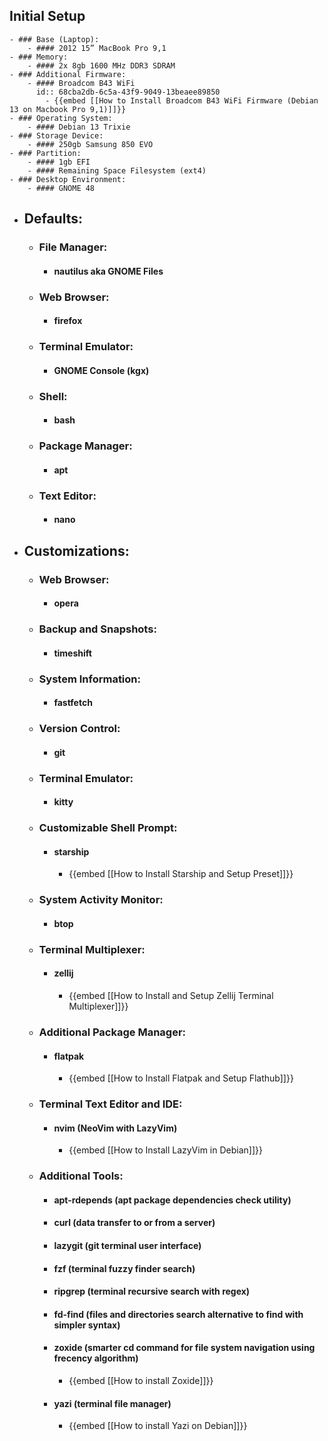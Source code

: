## Initial Setup
	- ### Base (Laptop):
		- #### 2012 15” MacBook Pro 9,1
	- ### Memory:
		- #### 2x 8gb 1600 MHz DDR3 SDRAM
	- ### Additional Firmware:
		- #### Broadcom B43 WiFi
		  id:: 68cba2db-6c5a-43f9-9049-13beaee89850
			- {{embed [[How to Install Broadcom B43 WiFi Firmware (Debian 13 on Macbook Pro 9,1)]]}}
	- ### Operating System:
		- #### Debian 13 Trixie
	- ### Storage Device:
		- #### 250gb Samsung 850 EVO
	- ### Partition:
		- #### 1gb EFI
		- #### Remaining Space Filesystem (ext4)
	- ### Desktop Environment:
		- #### GNOME 48
- ## Defaults:
	- ### File Manager:
		- #### nautilus aka GNOME Files
	- ### Web Browser:
		- #### firefox
	- ### Terminal Emulator:
		- #### GNOME Console (kgx)
	- ### Shell:
		- #### bash
	- ### Package Manager:
		- #### apt
	- ### Text Editor:
		- #### nano
- ## Customizations:
	- ### Web Browser:
		- #### opera
	- ### Backup and Snapshots:
		- #### timeshift
	- ### System Information:
		- #### fastfetch
	- ### Version Control:
		- #### git
	- ### Terminal Emulator:
		- #### kitty
	- ### Customizable Shell Prompt:
		- #### starship
			- {{embed [[How to Install Starship and Setup Preset]]}}
	- ### System Activity Monitor:
		- #### btop
	- ### Terminal Multiplexer:
		- #### zellij
			- {{embed [[How to Install and Setup Zellij Terminal Multiplexer]]}}
	- ### Additional Package Manager:
		- #### flatpak
			- {{embed [[How to Install Flatpak and Setup Flathub]]}}
	- ### Terminal Text Editor and IDE:
		- #### nvim (NeoVim with LazyVim)
			- {{embed [[How to Install LazyVim in Debian]]}}
	- ### Additional Tools:
		- #### apt-rdepends (apt package dependencies check utility)
		- #### curl (data transfer to or from a server)
		- #### lazygit (git terminal user interface)
		- #### fzf (terminal fuzzy finder search)
		- #### ripgrep (terminal recursive search with regex)
		- #### fd-find (files and directories search alternative to find with simpler syntax)
		- #### zoxide (smarter cd command for file system navigation using frecency algorithm)
			- {{embed [[How to install Zoxide]]}}
		- #### yazi (terminal file manager)
			- {{embed [[How to install Yazi on Debian]]}}